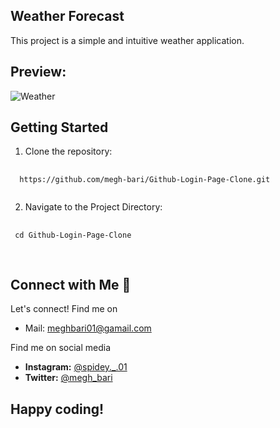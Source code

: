 ## Weather Forecast

This project is a simple and intuitive weather application.

## Preview:

![Weather](https://github.com/megh-bari/Github-Login-Page-Clone/assets/142393952/e7f47205-baa6-4c6a-ba3a-a66eae9d8627)


## Getting Started
1. Clone the repository:
<pre>
    <code id="your-code-block-id">
  https://github.com/megh-bari/Github-Login-Page-Clone.git
    </code>
</pre>
2. Navigate to the Project Directory:
<pre>
    <code>
 cd Github-Login-Page-Clone
    </code>
 
</pre>


## Connect with Me 🤝
Let's connect! Find me on
- Mail: meghbari01@gamail.com
  
Find me on social media
- **Instagram:** [@spidey._.01](https://www.instagram.com/spidey._.01/)
- **Twitter:** [@megh_bari](https://twitter.com/megh_bari/)

## Happy coding!
